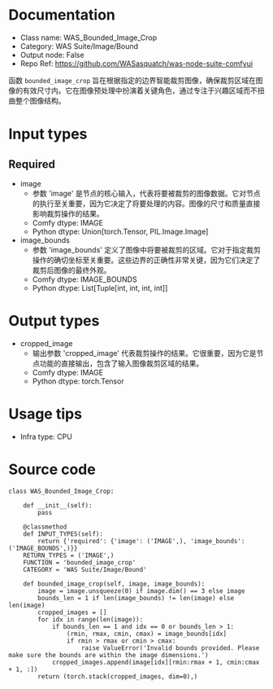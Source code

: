 # Documentation
- Class name: WAS_Bounded_Image_Crop
- Category: WAS Suite/Image/Bound
- Output node: False
- Repo Ref: https://github.com/WASasquatch/was-node-suite-comfyui

函数 `bounded_image_crop` 旨在根据指定的边界智能裁剪图像，确保裁剪区域在图像的有效尺寸内。它在图像预处理中扮演着关键角色，通过专注于兴趣区域而不扭曲整个图像结构。

# Input types
## Required
- image
    - 参数 'image' 是节点的核心输入，代表将要被裁剪的图像数据。它对节点的执行至关重要，因为它决定了将要处理的内容。图像的尺寸和质量直接影响裁剪操作的结果。
    - Comfy dtype: IMAGE
    - Python dtype: Union[torch.Tensor, PIL.Image.Image]
- image_bounds
    - 参数 'image_bounds' 定义了图像中将要被裁剪的区域。它对于指定裁剪操作的确切坐标至关重要。这些边界的正确性非常关键，因为它们决定了裁剪后图像的最终外观。
    - Comfy dtype: IMAGE_BOUNDS
    - Python dtype: List[Tuple[int, int, int, int]]

# Output types
- cropped_image
    - 输出参数 'cropped_image' 代表裁剪操作的结果。它很重要，因为它是节点功能的直接输出，包含了输入图像裁剪区域的结果。
    - Comfy dtype: IMAGE
    - Python dtype: torch.Tensor

# Usage tips
- Infra type: CPU

# Source code
```
class WAS_Bounded_Image_Crop:

    def __init__(self):
        pass

    @classmethod
    def INPUT_TYPES(self):
        return {'required': {'image': ('IMAGE',), 'image_bounds': ('IMAGE_BOUNDS',)}}
    RETURN_TYPES = ('IMAGE',)
    FUNCTION = 'bounded_image_crop'
    CATEGORY = 'WAS Suite/Image/Bound'

    def bounded_image_crop(self, image, image_bounds):
        image = image.unsqueeze(0) if image.dim() == 3 else image
        bounds_len = 1 if len(image_bounds) != len(image) else len(image)
        cropped_images = []
        for idx in range(len(image)):
            if bounds_len == 1 and idx == 0 or bounds_len > 1:
                (rmin, rmax, cmin, cmax) = image_bounds[idx]
                if rmin > rmax or cmin > cmax:
                    raise ValueError('Invalid bounds provided. Please make sure the bounds are within the image dimensions.')
            cropped_images.append(image[idx][rmin:rmax + 1, cmin:cmax + 1, :])
        return (torch.stack(cropped_images, dim=0),)
```